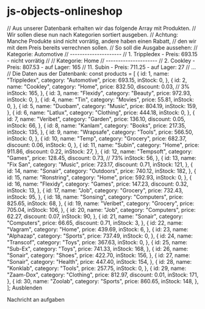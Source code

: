 # js-objects-onlineshop

// Aus unserer Datenbank erhalten wir das folgende Array mit Produkten.
// Wir sollen diese nun nach Kategorien sortiert ausgeben.
// Achtung: Manche Produkte sind nicht vorrätig, andere haben einen Rabatt,
// den wir mit dem Preis bereits verrechnen sollen.
// So soll die Ausgabe aussehen:
// Kategorie: Automotive
// ---------------------
// 1. Trippledex - Preis: 693.15 - nicht vorrätig
//
// Kategorie: Home
// ---------------------
// 2. Cookley - Preis: 807.53 - auf Lager: 165
// 11. Subin - Preis: 711.25 - auf Lager: 27
// ...
// Die Daten aus der Datenbank:
const products = [
{
id: 1,
name: "Trippledex",
category: "Automotive",
price: 693.15,
inStock: 0,
}, {
id: 2,
name: "Cookley",
category: "Home",
price: 832.50,
discount: 0.03, // 3%
inStock: 165,
}, {
id: 3,
name: "Flexidy",
category: "Beauty",
price: 972.93,
inStock: 0,
}, {
id: 4,
name: "Tin",
category: "Movies",
price: 55.81,
inStock: 0,
}, {
id: 5,
name: "Duobam",
category: "Music",
price: 804.19,
inStock: 159,
}, {
id: 6,
name: "Latlux",
category: "Clothing",
price: 444.18,
inStock: 0,
}, {
id: 7,
name: "Veribet",
category: "Garden",
price: 136.10,
discount: 0.05,
inStock: 66,
}, {
id: 8,
name: "Kanlam",
category: "Books",
price: 217.35,
inStock: 135,
}, {
id: 9,
name: "Wrapsafe",
category: "Tools",
price: 566.50,
inStock: 0,
}, {
id: 10,
name: "Temp",
category: "Grocery",
price: 682.37,
discount: 0.06,
inStock: 0,
}, {
id: 11,
name: "Subin",
category: "Home",
price: 911.86,
discount: 0.22,
inStock: 27,
}, {
id: 12,
name: "Tempsoft",
category: "Games",
price: 128.45,
discount: 0.73, // 73%
inStock: 56,
}, {
id: 13,
name: "Fix San",
category: "Music",
price: 723.17,
discount: 0.71,
inStock: 121,
}, {
id: 14,
name: "Sonair",
category: "Outdoors",
price: 740.12,
inStock: 182,
}, {
id: 15,
name: "Ronstring",
category: "Home",
price: 592.93,
inStock: 0,
}, {
id: 16,
name: "Flexidy",
category: "Games",
price: 147.23,
discount: 0.32,
inStock: 13,
}, {
id: 17,
name: "Job",
category: "Grocery",
price: 732.43,
inStock: 95,
}, {
id: 18,
name: "Sonsing",
category: "Computers",
price: 825.65,
inStock: 68,
}, {
id: 19,
name: "Veribet",
category: "Grocery",
price: 705.04,
inStock: 106,
}, {
id: 20,
name: "Job",
category: "Computers",
price: 62.27,
discount: 0.07,
inStock: 90,
}, {
id: 21,
name: "Sonair",
category: "Computers",
price: 66.65,
discount: 0.71,
inStock: 3,
}, {
id: 22,
name: "Vagram",
category: "Home",
price: 439.69,
inStock: 6,
}, {
id: 23,
name: "Alphazap",
category: "Sports",
price: 737.49,
inStock: 0,
}, {
id: 24,
name: "Transcof",
category: "Toys",
price: 367.63,
inStock: 0,
}, {
id: 25,
name: "Sub-Ex",
category: "Toys",
price: 741.33,
inStock: 168,
}, {
id: 26,
name: "Sonair",
category: "Shoes",
price: 422.70,
inStock: 156,
}, {
id: 27,
name: "Sonair",
category: "Health",
price: 447.40,
inStock: 154,
}, {
id: 28,
name: "Konklab",
category: "Tools",
price: 257.75,
inStock: 0,
}, {
id: 29,
name: "Zaam-Dox",
category: "Clothing",
price: 812.97,
discount: 0.01,
inStock: 171,
}, {
id: 30,
name: "Zoolab",
category: "Sports",
price: 860.65,
inStock: 148,
},
];
Ausblenden

Nachricht an aufgaben
